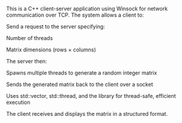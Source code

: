 This is a C++ client-server application using Winsock for network communication over TCP. The system allows a client to:

Send a request to the server specifying:

Number of threads

Matrix dimensions (rows × columns)

The server then:

Spawns multiple threads to generate a random integer matrix

Sends the generated matrix back to the client over a socket

Uses std::vector, std::thread, and the <random> library for thread-safe, efficient execution

The client receives and displays the matrix in a structured format.
